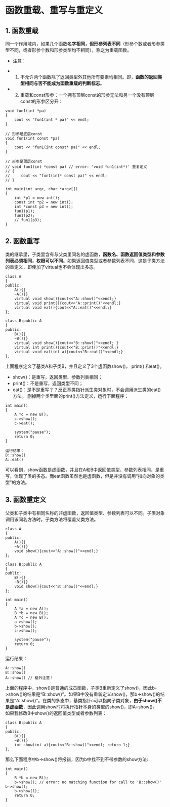 # 函数重载、重写与重定义
## 1. 函数重载
同一个作用域内，如果几个函数**名字相同，但形参列表不同**（形参个数或者形参类型不同，或者形参个数和形参类型均不相同），称之为重载函数。
* 注意：
- 1. 不允许两个函数除了返回类型外其他所有要素均相同。即，**函数的返回类型相同与否不能成为函数重载的判断标志**。
- 2. 重载和const形参：一个拥有顶层const的形参无法和另一个没有顶层const的形参区分开：
```
void fun1(int *pa)
{
    cout << "fun1(int * pa)" << endl;
}

// 形参是底层const
void fun1(int const *pa)
{
    cout << "fun1(int const* pa)" << endl;
}

// 形参是顶层const
// void fun1(int *const pa) // error: 'void fun1(int*)' 重复定义
// {
//     cout << "fun1(int* const pa)" << endl;
// }

int main(int argc, char *argv[])
{
    int *p1 = new int();
    const int *p2 = new int();
    int *const p3 = new int();
    fun1(p1);
    fun1(p2);
    // fun1(p3);
}
```

## 2. 函数重写
类的继承里，子类里含有与父类里同名的虚函数，**函数名、函数返回值类型和参数列表必须相同，权限可以不同**。如果返回值类型或者参数列表不同，这是子类方法的重定义，即使加了virtual也不会体现出多态。

```
class A
{
public:
	A(){}
	~A(){}
	virtual void show(){cout<<"A::show()"<<endl;}
	virtual void print(){cout<<"A::print()"<<endl;}
	virtual void eat(){cout<<"A::eat()"<<endl;}
};

class B:public A
{
public:
	B(){}
	~B(){}
	virtual void show(){cout<<"B::show()"<<endl; }
	virtual int print(){cout<<"B::print()"<<endl;}
	virtual void eat(int a){cout<<"B::eat()"<<endl;}
};
```
上面程序定义了基类A和子类B，并且定义了3个虚函数show()， print() 和eat()。

* show()：是重写，返回类型、参数列表相同；
* print()：不是重写，返回类型不同；
* eat()：是不是重写？？反正基类指针派生类对象时，不会调用派生类的eat()方法。
删掉两个类里面的print()方法定义，运行下面程序：
```
int main()
{
	A *c = new B();
	c->show();
	c->eat();

	system("pause");
	return 0;
}

运行结果：
B::show()
A::eat()
```
可以看到，show函数是虚函数，并且在A和B中返回值类型、参数列表相同，是重写，体现了类的多态。而eat函数虽然也是虚函数，但是并没有调用“指向对象的类型”的方法。

## 3. 函数重定义
父类和子类中有相同名称的非虚函数，返回值类型、参数列表可以不同。子类对象调用该同名方法时，子类方法将覆盖父类方法。

```
class A
{
public:
	A(){}
	~A(){}
	void show(){cout<<"A::show()"<<endl;}
};

class B:public A
{
public:
	B(){}
	~B(){}
	void show(){cout<<"B::show()"<<endl;}
};

int main()
{
	A *a = new A();
	B *b = new B();
	A *c = new B();
	a->show();
	b->show();
	c->show();

	system("pause");
	return 0;
}
```
运行结果：
```
A::show()
B::show()
A::show() // 格外注意！
```
上面的程序中，show()是普通的成员函数，子类B重新定义了show()，因此b->show()的结果是“B::show()”。如果B中没有重新定义show()，那b->show()的结果是“A::show()”。在类的多态中，基类指针c可以指向子类对象，**由于show()不是虚函数**，因此调用show时将执行指针本身的类型的show()，即A::show()。  
如果我修改B中show()的返回值类型或者参数列表：
```
class B:public A
{
public:
	B(){}
	~B(){}
	int show(int a){cout<<"B::show()"<<endl; return 1;}
};
```
那么下面程序中b->show()将报错，因为b中找不到不带参数的show方法:
```
int main()
{
	B *b = new B();
	b->show(); // error: no matching function for call to 'B::show()' b->show();
	b->show(1);
	return 0;
}
```